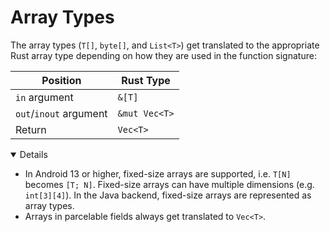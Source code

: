 # Array Types

The array types (`T[]`, `byte[]`, and `List<T>`) get translated to the
appropriate Rust array type depending on how they are used in the function
signature:

| Position               | Rust Type     |
| ---------------------- | ------------- |
| `in` argument          | `&[T]`        |
| `out`/`inout` argument | `&mut Vec<T>` |
| Return                 | `Vec<T>`      |

<details open="true">

- In Android 13 or higher, fixed-size arrays are supported, i.e. `T[N]` becomes
  `[T; N]`. Fixed-size arrays can have multiple dimensions (e.g. `int[3][4]`).
  In the Java backend, fixed-size arrays are represented as array types.
- Arrays in parcelable fields always get translated to `Vec<T>`.

</details>

